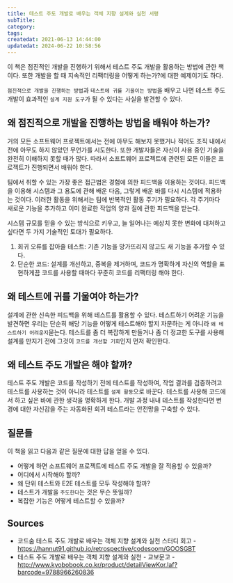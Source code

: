 ```yaml
---
title: 테스트 주도 개발로 배우는 객체 지향 설계와 실천 서평
subTitle:
category:
tags:
createdat: 2021-06-13 14:44:00
updatedat: 2024-06-22 10:58:56
---
```


이 책은 점진적인 개발을 진행하기 위해서 테스트 주도 개발을 활용하는 방법에 관한 책이다. 또한 개발을 할 때 지속적인 리팩터링을 어떻게 하는가?에 대한 예제이기도 하다.  

`점진적으로 개발을 진행하는 방법`과 `테스트에 귀를 기울이는 방법`을 배우고 나면 테스트 주도 개발이 효과적인 `설계 지원 도구`가 될 수 있다는 사실을 발견할 수 있다.

## 왜 점진적으로 개발을 진행하는 방법을 배워야 하는가?

거의 모든 소프트웨어 프로젝트에서는 전에 아무도 해보지 못했거나 적어도 조직 내에서 전에 아무도 하지 않았던 무언가를 시도한다. 또한 개발자들은 자신이 사용 중인 기술을 완전히 이해하지 못할 때가 많다. 따라서 소프트웨어 프로젝트에 관련된 모든 이들은 프로젝트가 진행되면서 배워야 한다.  

팀에서 취할 수 있는 가장 좋은 접근법은 경험에 의한 피드백을 이용하는 것이다. 피드백을 이용해 시스템과 그 용도에 관해 배운 다음, 그렇게 배운 바를 다시 시스템에 적용하는 것이다. 이러한 활동을 위해서는 팀에 반복적인 활동 주기가 필요하다. 각 주기마다 새로운 기능을 추가하고 이미 완료한 작업의 양과 질에 관한 피드백을 받는다.  

시스템 규모를 믿을 수 있는 방식으로 키우고, 늘 일어나는 예상치 못한 변화에 대처하고 싶다면 두 가지 기술적인 토대가 필요하다.

1. 회귀 오류를 잡아줄 테스트: 기존 기능을 망가뜨리지 않고도 새 기능을 추가할 수 있다.
2. 단순한 코드: 설계를 개선하고, 중복을 제거하며, 코드가 명확하게 자신의 역할을 표현하게끔 코드를 사용할 때마다 꾸준히 코드를 리팩터링 해야 한다.

## 왜 테스트에 귀를 기울여야 하는가?

설계에 관한 신속한 피드백을 위해 테스트를 활용할 수 있다. 테스트하기 어려운 기능을 발견하면 우리는 단순히 해당 기능을 어떻게 테스트해야 할지 자문하는 게 아니라 `왜 테스트하기 어려운지`묻는다. 테스트를 좀 더 복잡하게 만들거나 좀 더 정교한 도구를 사용해 설계를 만지기 전에 그것이 `코드를 개선할 기회`인지 먼저 확인한다.

## 왜 테스트 주도 개발은 해야 할까?

테스트 주도 개발은 코드를 작성하기 전에 테스트를 작성하여, 작업 결과를 검증하려고 테스트를 사용하는 것이 아니라 테스트를 `설계 활동`으로 바꾼다. 테스트를 사용해 코드에서 하고 싶은 바에 관한 생각을 명확하게 한다. 개발 과정 내내 테스트를 작성한다면 변경에 대한 자신감을 주는 자동화된 회귀 테스트라는 안전망을 구축할 수 있다.

## 질문들

이 책을 읽고 다음과 같은 질문에 대한 답을 얻을 수 있다.

* 어떻게 하면 소프트웨어 프로젝트에 테스트 주도 개발을 잘 적용할 수 있을까?
* 어디에서 시작해야 할까?
* 왜 단위 테스트와 E2E 테스트를 모두 작성해야 할까?
* 테스트가 개발을 `주도한다`는 것은 무슨 뜻일까?
* 복잡한 기능은 어떻게 테스트할 수 있을까?

## Sources

* 코드숨 테스트 주도 개발로 배우는 객체 지향 설계와 실천 스터디 회고 - <https://hannut91.github.io/retrospective/codesoom/GOOSGBT>
* 테스트 주도 개발로 배우는 객체 지향 설계와 실천 - 교보문고 - <http://www.kyobobook.co.kr/product/detailViewKor.laf?barcode=9788966260836>
